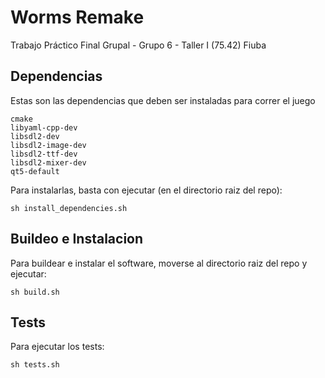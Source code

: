 # Worms Remake
Trabajo Práctico Final Grupal - Grupo 6 - Taller I (75.42) Fiuba

## Dependencias
Estas son las dependencias que deben ser instaladas para correr el juego

```
cmake
libyaml-cpp-dev
libsdl2-dev
libsdl2-image-dev
libsdl2-ttf-dev
libsdl2-mixer-dev
qt5-default
```
Para instalarlas, basta con ejecutar (en el directorio raiz del repo): 

```shell
sh install_dependencies.sh
```

## Buildeo e Instalacion
Para buildear e instalar el software, moverse al directorio raiz del repo y ejecutar:

```shell
sh build.sh
```

## Tests
Para ejecutar los tests:

```shell
sh tests.sh
```
